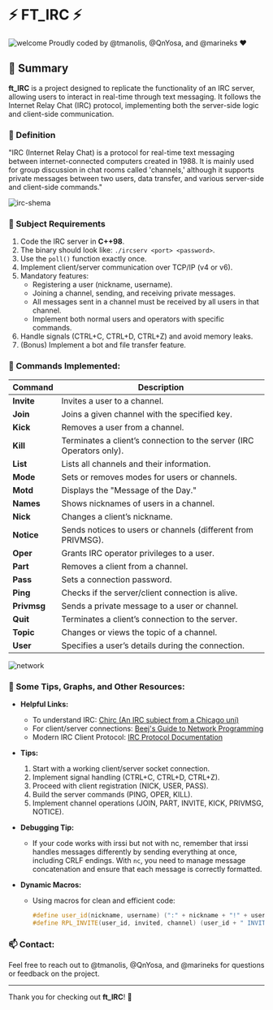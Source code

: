 
# ⚡ FT_IRC ⚡
![welcome](https://github.com/user-attachments/assets/e7c3d537-f72d-48c4-83d8-62e451b9e8a3)
Proudly coded by @tmanolis, @QnYosa, and @marineks ❤️

## 💫 Summary
**ft_IRC** is a project designed to replicate the functionality of an IRC server, allowing users to interact in real-time through text messaging. It follows the Internet Relay Chat (IRC) protocol, implementing both the server-side logic and client-side communication.

### 🔮 Definition
"IRC (Internet Relay Chat) is a protocol for real-time text messaging between internet-connected computers created in 1988. It is mainly used for group discussion in chat rooms called 'channels,' although it supports private messages between two users, data transfer, and various server-side and client-side commands."

![irc-shema](https://github.com/user-attachments/assets/9d141f25-9a13-4541-adc3-fd207ac2ecb1)

### 💾 Subject Requirements
1. Code the IRC server in **C++98**.
2. The binary should look like: `./ircserv <port> <password>`.
3. Use the `poll()` function exactly once.
4. Implement client/server communication over TCP/IP (v4 or v6).
5. Mandatory features:
   - Registering a user (nickname, username).
   - Joining a channel, sending, and receiving private messages.
   - All messages sent in a channel must be received by all users in that channel.
   - Implement both normal users and operators with specific commands.
6. Handle signals (CTRL+C, CTRL+D, CTRL+Z) and avoid memory leaks.
7. (Bonus) Implement a bot and file transfer feature.

### 🔆 Commands Implemented:
| Command  | Description |
|----------|-------------|
| **Invite**  | Invites a user to a channel. |
| **Join**    | Joins a given channel with the specified key. |
| **Kick**    | Removes a user from a channel. |
| **Kill**    | Terminates a client’s connection to the server (IRC Operators only). |
| **List**    | Lists all channels and their information. |
| **Mode**    | Sets or removes modes for users or channels. |
| **Motd**    | Displays the "Message of the Day." |
| **Names**   | Shows nicknames of users in a channel. |
| **Nick**    | Changes a client’s nickname. |
| **Notice**  | Sends notices to users or channels (different from PRIVMSG). |
| **Oper**    | Grants IRC operator privileges to a user. |
| **Part**    | Removes a client from a channel. |
| **Pass**    | Sets a connection password. |
| **Ping**    | Checks if the server/client connection is alive. |
| **Privmsg** | Sends a private message to a user or channel. |
| **Quit**    | Terminates a client’s connection to the server. |
| **Topic**   | Changes or views the topic of a channel. |
| **User**    | Specifies a user’s details during the connection. |


![network](https://github.com/user-attachments/assets/99eb751d-e308-4723-93e2-5bffd7613f19)

### 🎁 Some Tips, Graphs, and Other Resources:
- **Helpful Links:**
  - To understand IRC: [Chirc (An IRC subject from a Chicago uni)](http://...)
  - For client/server connections: [Beej's Guide to Network Programming](http://beej.us/guide/bgnet/)
  - Modern IRC Client Protocol: [IRC Protocol Documentation](http://...)

- **Tips:**
  1. Start with a working client/server socket connection.
  2. Implement signal handling (CTRL+C, CTRL+D, CTRL+Z).
  3. Proceed with client registration (NICK, USER, PASS).
  4. Build the server commands (PING, OPER, KILL).
  5. Implement channel operations (JOIN, PART, INVITE, KICK, PRIVMSG, NOTICE).

- **Debugging Tip:**
  - If your code works with irssi but not with nc, remember that irssi handles messages differently by sending everything at once, including CRLF endings. With `nc`, you need to manage message concatenation and ensure that each message is correctly formatted.

- **Dynamic Macros:**
  - Using macros for clean and efficient code:
    ```cpp
    #define user_id(nickname, username) (":" + nickname + "!" + username + "@localhost")
    #define RPL_INVITE(user_id, invited, channel) (user_id + " INVITE " + invited + " #" + channel + "\r\n")
    ```

### 📫 Contact:
Feel free to reach out to @tmanolis, @QnYosa, and @marineks for questions or feedback on the project.

---

Thank you for checking out **ft_IRC**! 🙌
